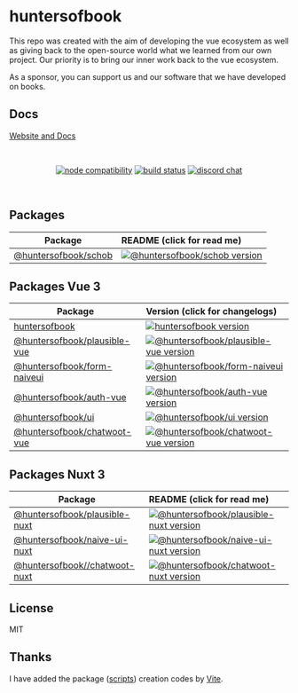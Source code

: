 # huntersofbook

This repo was created with the aim of developing the vue ecosystem as well as giving back to the open-source world what we learned from our own project. Our priority is to bring our inner work back to the vue ecosystem.

As a sponsor, you can support us and our software that we have developed on books.

## Docs
[Website and Docs](https://opensource.huntersofbook.com)

<br/>
<p align="center">
  <a href="https://nodejs.org/en/about/releases/"><img src="https://img.shields.io/node/v/huntersofbook.svg" alt="node compatibility"></a>
  <a href="https://github.com/huntersofbook/huntersofbook/actions/workflows/ci.yml"><img src="https://github.com/huntersofbook/huntersofbook/actions/workflows/ci.yml/badge.svg?branch=main" alt="build status"></a>
  <a href="https://chat.huntersofbook.com"><img src="https://img.shields.io/badge/chat-discord-blue?style=flat&logo=discord" alt="discord chat"></a>
</p>
<br/>

## Packages


| Package                                           | README (click for read me)                                                                                                       |
| ------------------------------------------------- | :----------------------------------------------------------------------------------------------------------------------------------- |
| [@huntersofbook/schob](packages/schob)                             | [![@huntersofbook/schob version](https://img.shields.io/npm/v/@huntersofbook/schob.svg?label=%20)](packages/schob/CHANGELOG.md)                                       |



## Packages Vue 3

| Package                                           |  Version (click for changelogs)                                                                                                     |
| ------------------------------------------------- | :----------------------------------------------------------------------------------------------------------------------------------- |
| [huntersofbook](packages/core)  | [![huntersofbook version](https://img.shields.io/npm/v/huntersofbook.svg?label=%20)](packages/huntersofbook/CHANGELOG.md)                                       |
| [@huntersofbook/plausible-vue](packages/plausible-vue) | [![@huntersofbook/plausible-vue version](https://img.shields.io/npm/v/@huntersofbook/plausible-vue.svg?label=%20)](packages/plausible-vue/CHANGELOG.md)                                       |
| [@huntersofbook/form-naiveui](packages/form-naiveui)                             | [![@huntersofbook/form-naiveui version](https://img.shields.io/npm/v/@huntersofbook/form-naiveui.svg?label=%20)](packages/form-naiveui/CHANGELOG.md)                                       |
| [@huntersofbook/auth-vue](packages/auth-vue)                             | [![@huntersofbook/auth-vue version](https://img.shields.io/npm/v/@huntersofbook/auth-vue.svg?label=%20)](packages/auth-vue/CHANGELOG.md)                                       |
| [@huntersofbook/ui](packages/ui)                             | [![@huntersofbook/ui version](https://img.shields.io/npm/v/@huntersofbook/ui.svg?label=%20)](packages/ui/CHANGELOG.md)                                       |
[@huntersofbook/chatwoot-vue](packages/chatwoot-vue)                             | [![@huntersofbook/chatwoot-vue version](https://img.shields.io/npm/v/@huntersofbook/chatwoot-vue.svg?label=%20)](packages/chatwoot-vue/CHANGELOG.md)                                       |

## Packages Nuxt 3

| Package                                           | README (click for read me)                                                                                                       |
| ------------------------------------------------- | :----------------------------------------------------------------------------------------------------------------------------------- |
| [@huntersofbook/plausible-nuxt](packages/plausible-nuxt)                             | [![@huntersofbook/plausible-nuxt version](https://img.shields.io/npm/v/@huntersofbook/plausible-nuxt.svg?label=%20)](packages/plausible-nuxt/CHANGELOG.md)                                       |
| [@huntersofbook/naive-ui-nuxt](packages/naive-ui-nuxt)                             | [![@huntersofbook/naive-ui-nuxt version](https://img.shields.io/npm/v/@huntersofbook/naive-ui-nuxt.svg?label=%20)](packages/naive-ui-nuxt/CHANGELOG.md)                                       |
[@huntersofbook//chatwoot-nuxt](packages/chatwoot-nuxt)                             | [![@huntersofbook/chatwoot-nuxt version](https://img.shields.io/npm/v/@huntersofbook/chatwoot-nuxt.svg?label=%20)](packages//chatwoot-nuxt/CHANGELOG.md)                                       |


## License

MIT

## Thanks

I have added the package ([scripts](https://github.com/huntersofbook/huntersofbook/tree/main/scripts)) creation codes by [Vite](https://github.com/vitejs/vite). 
